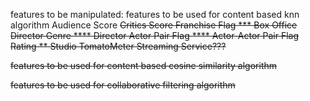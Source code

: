 features to be manipulated:
features to be used for content based knn algorithm
Audience Score <S>
Critics Score <S>
Franchise Flag *** <S>
Box Office <S>
Director <X>
Genre **** <X>
Director Actor Pair Flag ****
Actor-Actor Pair Flag
Rating ** <X>
Studio <X>
TomatoMeter <X>
Streaming Service???

features to be used for content based cosine similarity algorithm
 

features to be used for collaborative filtering algorithm


